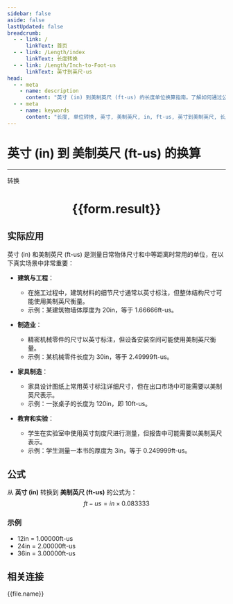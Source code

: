 ```yaml
---
sidebar: false
aside: false
lastUpdated: false
breadcrumb:
  - - link: /
      linkText: 首页
  - - link: /Length/index
      linkText: 长度转换
  - - link: /Length/Inch-to-Foot-us
      linkText: 英寸到英尺-us
head:
  - - meta
    - name: description
      content: "英寸 (in) 到美制英尺 (ft-us) 的长度单位换算指南。了解如何通过公式 ft-us = in × 0.083333 转换为美制英尺。"
  - - meta
    - name: keywords
      content: "长度, 单位转换, 英寸, 美制英尺, in, ft-us, 英寸到美制英尺, 长度转换指南"
---
```

# 英寸 (in) 到 美制英尺 (ft-us) 的换算
---
<script setup>
import { onMounted, reactive, inject, ref } from 'vue'
import { NButton, NForm, NFormItem, NInput, NInputNumber, NSelect, NCard, useMessage,NGrid ,NGi } from 'naive-ui'
import { defineClientComponent } from 'vitepress'
import { Length } from '../../files';

const convert = inject('convert')

const form = reactive({
  number: null,
  result: '',
})

const convertHandler = () => {
  if (form.number !== null && !isNaN(form.number)) {
    const convertedValue = parseFloat(form.number) * 0.083333
    form.result = `${form.number}in = ${convertedValue.toFixed(6)}ft-us`
  } else {
    form.result = '请输入有效的数值。'
  }
}
</script>

<n-form size="large" :model="form">
  <n-form-item label="英寸 (in)">
    <n-input-number v-model:value="form.number" placeholder="输入英寸" style="width: 100%" />
  </n-form-item>
  <n-form-item>
    <n-button type="primary" @click="convertHandler" block>转换</n-button>
  </n-form-item>
</n-form>

<n-card  embedded :bordered="false" hoverable>
  <div  style="text-align:center">
    <h1>{{form.result}}</h1>
  </div>
</n-card>

## 实际应用

英寸 (in) 和美制英尺 (ft-us) 是测量日常物体尺寸和中等距离时常用的单位，在以下真实场景中非常重要：

- **建筑与工程**：
  - 在施工过程中，建筑材料的细节尺寸通常以英寸标注，但整体结构尺寸可能使用美制英尺衡量。
  - 示例：某建筑物墙体厚度为 20in，等于 1.66666ft-us。

- **制造业**：
  - 精密机械零件的尺寸以英寸标注，但设备安装空间可能使用美制英尺衡量。
  - 示例：某机械零件长度为 30in，等于 2.49999ft-us。

- **家具制造**：
  - 家具设计图纸上常用英寸标注详细尺寸，但在出口市场中可能需要以美制英尺表示。
  - 示例：一张桌子的长度为 120in，即 10ft-us。

- **教育和实验**：
  - 学生在实验室中使用英寸刻度尺进行测量，但报告中可能需要以美制英尺表示。
  - 示例：学生测量一本书的厚度为 3in，等于 0.249999ft-us。

## 公式

从 **英寸 (in)** 转换到 **美制英尺 (ft-us)** 的公式为：
$$ ft-us = in \times 0.083333 $$

### 示例
- 12in = 1.00000ft-us
- 24in = 2.00000ft-us
- 36in = 3.00000ft-us

## 相关连接
<n-grid x-gap="12" :cols="4">
  <n-gi v-for="(file, index) in Length" :key="index">
    <n-button
      text
      tag="a"
      :href="file.path"
      type="primary"
    >
      {{file.name}}
    </n-button>
  </n-gi>
</n-grid>